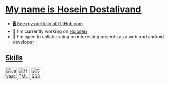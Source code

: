 <a class= "headding-Link" href="#may-name-is-hosein-dostalivand"><h1>My name is Hosein Dostalivand</h1>

<ul dir="auto">
<li>🖥️  See my portfolio at <a href="https://github.com/Hosein-DAV" rel="nofollow">GitHub.com</a></li>
<li>🚀  I'm currently working on <a href="https://holosen.net" rel="nofollow">Holosen</a></li>
<li>🤝  I'm open to collaborating on interesting projects as a web and android developer</li>
</ul>
<a class= "headding-Link" href="#Skills"><h2>Skills</h2>
<img src="https://raw.githubusercontent.com/danielcranney/readme-generator/main/public/icons/skills/javascript-colored.svg" width="36" height="36" alt="Javascript" style="max-width: 100%;">
<img src="https://raw.githubusercontent.com/danielcranney/readme-generator/main/public/icons/skills/html5-colored.svg" width="36" height="36" alt="HTML5" style="max-width: 100%;">
<img src="https://raw.githubusercontent.com/danielcranney/readme-generator/main/public/icons/skills/css3-colored.svg" width="36" height="36" alt="CSS3" style="max-width: 100%;">
